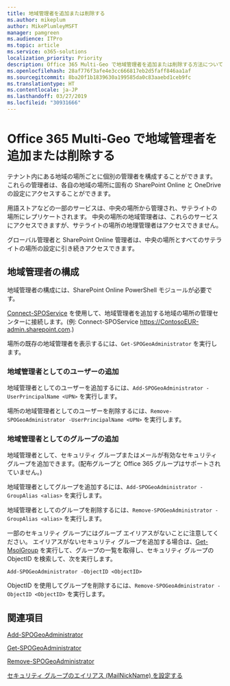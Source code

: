 ```yaml
---
title: 地域管理者を追加または削除する
ms.author: mikeplum
author: MikePlumleyMSFT
manager: pamgreen
ms.audience: ITPro
ms.topic: article
ms.service: o365-solutions
localization_priority: Priority
description: Office 365 Multi-Geo で地域管理者を追加または削除する方法について説明します。
ms.openlocfilehash: 28af776f3afe4e3cc666817eb2d5faff846aa1af
ms.sourcegitcommit: 8ba20f1b1839630a199585da0c83aaebd1ceb9fc
ms.translationtype: HT
ms.contentlocale: ja-JP
ms.lasthandoff: 03/27/2019
ms.locfileid: "30931666"
---
```

# <a name="add-or-remove-a-geo-administrator-in-office-365-multi-geo"></a>Office 365 Multi-Geo で地域管理者を追加または削除する

テナント内にある地域の場所ごとに個別の管理者を構成することができます。 これらの管理者は、各自の地域の場所に固有の SharePoint Online と OneDrive の設定にアクセスすることができます。

用語ストアなどの一部のサービスは、中央の場所から管理され、サテライトの場所にレプリケートされます。 中央の場所の地域管理者は、これらのサービスにアクセスできますが、サテライトの場所の地理管理者はアクセスできません。

グローバル管理者と SharePoint Online 管理者は、中央の場所とすべてのサテライトの場所の設定に引き続きアクセスできます。

## <a name="configuring-geo-administrators"></a>地域管理者の構成

地域管理者の構成には、SharePoint Online PowerShell モジュールが必要です。

[Connect-SPOService](https://docs.microsoft.com/powershell/module/sharepoint-online/Connect-SPOService) を使用して、地域管理者を追加する地域の場所の管理センターに接続します。(例: Connect-SPOService  https://ContosoEUR-admin.sharepoint.com.)

場所の既存の地域管理者を表示するには、`Get-SPOGeoAdministrator` を実行します。

### <a name="adding-a-user-as-a-geo-admin"></a>地域管理者としてのユーザーの追加

地域管理者としてのユーザーを追加するには、`Add-SPOGeoAdministrator -UserPrincipalName <UPN>` を実行します。

場所の地域管理者としてのユーザーを削除するには、`Remove-SPOGeoAdministrator -UserPrincipalName <UPN>` を実行します。

### <a name="adding-a-group-as-a-geo-admin"></a>地域管理者としてのグループの追加

地域管理者として、セキュリティ グループまたはメールが有効なセキュリティ グループを追加できます。(配布グループと Office 365 グループはサポートされていません。)

地域管理者としてグループを追加するには、`Add-SPOGeoAdministrator -GroupAlias <alias>` を実行します。

地域管理者としてのグループを削除するには、`Remove-SPOGeoAdministrator -GroupAlias <alias>` を実行します。

一部のセキュリティ グループにはグループ エイリアスがないことに注意してください。 エイリアスがないセキュリティ グループを追加する場合は、[Get-MsolGroup](https://docs.microsoft.com/ja-JP/powershell/module/msonline/get-msolgroup) を実行して、グループの一覧を取得し、セキュリティ グループの ObjectID を検索して、次を実行します。

`Add-SPOGeoAdministrator -ObjectID <ObjectID>`

ObjectID を使用してグループを削除するには、`Remove-SPOGeoAdministrator -ObjectID <ObjectID>` を実行します。

## <a name="see-also"></a>関連項目

[Add-SPOGeoAdministrator](https://docs.microsoft.com/powershell/module/sharepoint-online/add-spogeoadministrator)

[Get-SPOGeoAdministrator](https://docs.microsoft.com/powershell/module/sharepoint-online/get-spogeoadministrator)

[Remove-SPOGeoAdministrator](https://docs.microsoft.com/powershell/module/sharepoint-online/remove-spogeoadministrator)

[セキュリティ グループのエイリアス (MailNickName) を設定する](https://docs.microsoft.com/ja-JP/powershell/module/azuread/set-azureadgroup)